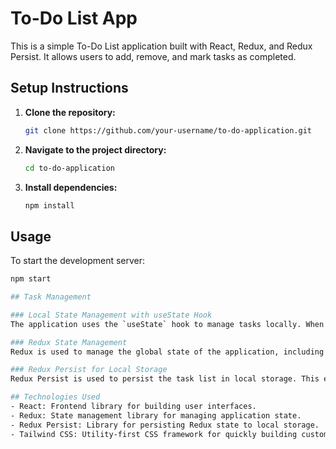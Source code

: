 # To-Do List App

This is a simple To-Do List application built with React, Redux, and Redux Persist. It allows users to add, remove, and mark tasks as completed.

## Setup Instructions

1. **Clone the repository:**

    ```bash
    git clone https://github.com/your-username/to-do-application.git
    ```

2. **Navigate to the project directory:**

    ```bash
    cd to-do-application
    ```

3. **Install dependencies:**

    ```bash
    npm install
    ```

## Usage

To start the development server:

```bash
npm start

## Task Management

### Local State Management with useState Hook
The application uses the `useState` hook to manage tasks locally. When the app initializes, it fetches tasks from the Redux store and sets them as local state. This allows tasks to be displayed and managed within the component without directly interacting with the Redux store for every operation.

### Redux State Management
Redux is used to manage the global state of the application, including the task list. The Redux store contains the task list, and actions are dispatched to add, remove, and toggle task completion. Redux reducers handle these actions to update the state accordingly.

### Redux Persist for Local Storage
Redux Persist is used to persist the task list in local storage. This ensures that tasks remain saved even after the user refreshes the page or closes the browser. When the application initializes, it retrieves the task list from local storage and initializes the Redux store with the persisted data.

## Technologies Used
- React: Frontend library for building user interfaces.
- Redux: State management library for managing application state.
- Redux Persist: Library for persisting Redux state to local storage.
- Tailwind CSS: Utility-first CSS framework for quickly building custom designs.
